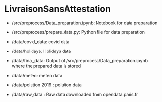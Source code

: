 # LivraisonSansAttestation

- /src/preprocess/Data_preparation.ipynb: Notebook for data preparation
- /src/preprocess/prepare_data.py: Python file for data preparation

- /data/covid_data: covid data
- /data/holidays: Holidays data
- /data/final_data: Output of /src/preprocess/Data_preparation.ipynb where the prepared data is stored
- /data/meteo: meteo data
- /data/polution 2019 : polution data
- /data/raw_data : Raw data downloaded from opendata.paris.fr
